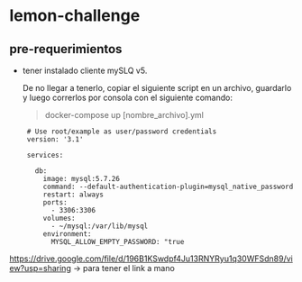 # lemon-challenge


## pre-requerimientos
 * tener instalado cliente mySLQ v5.
   
   De no llegar a tenerlo, copiar el siguiente script en un archivo, guardarlo y luego correrlos por consola con el siguiente comando:  
   
   > docker-compose up [nombre_archivo].yml
   
         
        # Use root/example as user/password credentials
        version: '3.1'

        services:

          db:
            image: mysql:5.7.26
            command: --default-authentication-plugin=mysql_native_password
            restart: always
            ports:
              - 3306:3306    
            volumes:
              - ~/mysql:/var/lib/mysql    
            environment:
              MYSQL_ALLOW_EMPTY_PASSWORD: "true
         
   
https://drive.google.com/file/d/196B1KSwdpf4Ju13RNYRyu1q30WFSdn89/view?usp=sharing -> para tener el link a mano
